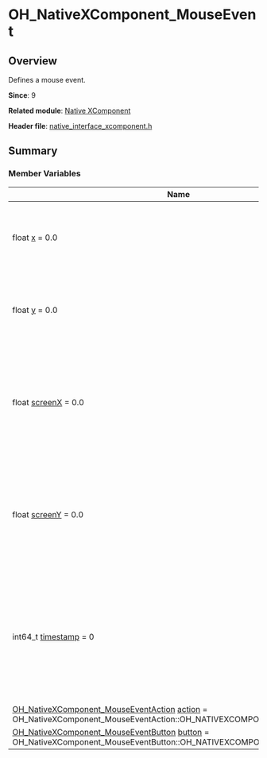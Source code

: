 # OH_NativeXComponent_MouseEvent


## Overview

Defines a mouse event.

**Since**: 9

**Related module**: [Native XComponent](_o_h___native_x_component.md)

**Header file**: [native_interface_xcomponent.h](native__interface__xcomponent_8h.md)

## Summary


### Member Variables

| Name| Description| 
| -------- | -------- |
| float [x](_o_h___native_x_component.md#x-33) = 0.0 |  X coordinate of the clicked point relative to the upper left corner of the component.| 
| float [y](_o_h___native_x_component.md#y-33) = 0.0|  Y-coordinate of the clicked point relative to the upper left corner of the component.| 
| float [screenX](_o_h___native_x_component.md#screenx-33) = 0.0|  X coordinate of the clicked point relative to the upper left corner of the application screen where the XComponent is located.| 
| float [screenY](_o_h___native_x_component.md#screeny-33) = 0.0|  Y coordinate of the clicked point relative to the upper left corner of the application screen where the XComponent is located.| 
| int64_t [timestamp](_o_h___native_x_component.md#timestamp) = 0|  Timestamp of the mouse event. It is interval between the time when the event is triggered and the time when the system starts, in nanoseconds.| 
| [OH_NativeXComponent_MouseEventAction](_o_h___native_x_component.md#oh_nativexcomponent_mouseeventaction) [action](_o_h___native_x_component.md#action) = OH_NativeXComponent_MouseEventAction::OH_NATIVEXCOMPONENT_MOUSE_NONE|  Action of the mouse event.| 
| [OH_NativeXComponent_MouseEventButton](_o_h___native_x_component.md#oh_nativexcomponent_mouseeventbutton) [button](_o_h___native_x_component.md#button) = OH_NativeXComponent_MouseEventButton::OH_NATIVEXCOMPONENT_NONE_BUTTON|  Button of the mouse event.| 
